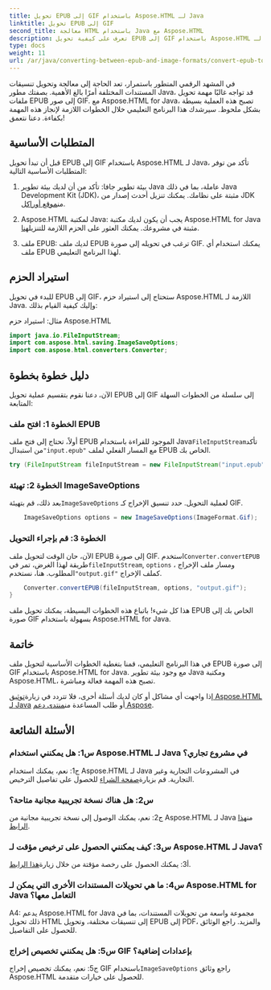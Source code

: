 ```yaml
---
title: تحويل EPUB إلى GIF باستخدام Aspose.HTML لـ Java
linktitle: تحويل EPUB إلى GIF
second_title: معالجة HTML باستخدام Java مع Aspose.HTML
description: تعرف على كيفية تحويل EPUB إلى GIF باستخدام Aspose.HTML لـ Java. بسيط وفعال وموثوق.
type: docs
weight: 11
url: /ar/java/converting-between-epub-and-image-formats/convert-epub-to-gif/
---
```

في المشهد الرقمي المتطور باستمرار، تعد الحاجة إلى معالجة وتحويل تنسيقات المستندات المختلفة أمرًا بالغ الأهمية. بصفتك مطور Java، قد تواجه غالبًا مهمة تحويل ملفات EPUB إلى صور GIF. مع Aspose.HTML for Java، تصبح هذه العملية بسيطة بشكل ملحوظ. سيرشدك هذا البرنامج التعليمي خلال الخطوات اللازمة لإنجاز هذه المهمة بكفاءة. دعنا نتعمق!

## المتطلبات الأساسية

قبل أن تبدأ تحويل EPUB إلى GIF باستخدام Aspose.HTML لـ Java، تأكد من توفر المتطلبات الأساسية التالية:

1. بيئة تطوير جافا:
    تأكد من أن لديك بيئة تطوير Java عاملة، بما في ذلك Java Development Kit (JDK)، مثبتة على نظامك. يمكنك تنزيل أحدث إصدار من JDK من[موقع أوراكل](https://www.oracle.com/java/technologies/javase-downloads.html).

2. Aspose.HTML لمكتبة Java:
    يجب أن يكون لديك مكتبة Aspose.HTML for Java مثبتة في مشروعك. يمكنك العثور على الحزم اللازمة للتنزيل[هنا](https://releases.aspose.com/html/java/).

3. ملف EPUB:
   لديك ملف EPUB ترغب في تحويله إلى صورة GIF. يمكنك استخدام أي ملف EPUB لهذا البرنامج التعليمي.

## استيراد الحزم

للبدء في تحويل EPUB إلى GIF، ستحتاج إلى استيراد حزم Aspose.HTML اللازمة لـ Java. وإليك كيفية القيام بذلك:

مثال: استيراد حزم Aspose.HTML
```java
import java.io.FileInputStream;
import com.aspose.html.saving.ImageSaveOptions;
import com.aspose.html.converters.Converter;
```

## دليل خطوة بخطوة

الآن، دعنا نقوم بتقسيم عملية تحويل EPUB إلى GIF إلى سلسلة من الخطوات السهلة المتابعة:

### الخطوة 1: افتح ملف EPUB

 أولاً، تحتاج إلى فتح ملف EPUB الموجود للقراءة باستخدام Java`FileInputStream`تأكد من استبدال`"input.epub"` مع المسار الفعلي لملف EPUB الخاص بك.

```java
try (FileInputStream fileInputStream = new FileInputStream("input.epub")) {
```

### الخطوة 2: تهيئة ImageSaveOptions

 بعد ذلك، قم بتهيئة`ImageSaveOptions` لعملية التحويل. حدد تنسيق الإخراج كـ GIF.

```java
    ImageSaveOptions options = new ImageSaveOptions(ImageFormat.Gif);
```

### الخطوة 3: قم بإجراء التحويل

 الآن، حان الوقت لتحويل ملف EPUB إلى صورة GIF. استخدم`Converter.convertEPUB` طريقة لهذا الغرض، تمر في`fileInputStream`, `options` ، ومسار ملف الإخراج المطلوب. هنا، نستخدم`"output.gif"` كملف الإخراج.

```java
    Converter.convertEPUB(fileInputStream, options, "output.gif");
}
```

هذا كل شيء! باتباع هذه الخطوات البسيطة، يمكنك تحويل ملف EPUB الخاص بك إلى صورة GIF بسهولة باستخدام Aspose.HTML for Java.

## خاتمة

في هذا البرنامج التعليمي، قمنا بتغطية الخطوات الأساسية لتحويل ملف EPUB إلى صورة GIF باستخدام Aspose.HTML for Java. مع وجود بيئة تطوير Java ومكتبة Aspose.HTML، تصبح هذه المهمة فعالة ومباشرة.

 إذا واجهت أي مشاكل أو كان لديك أسئلة أخرى، فلا تتردد في زيارة[توثيق Aspose.HTML لـ Java](https://reference.aspose.com/html/java/) أو طلب المساعدة من[منتدى دعم Aspose](https://forum.aspose.com/).

## الأسئلة الشائعة

### س1: هل يمكنني استخدام Aspose.HTML لـ Java في مشروع تجاري؟

ج1: نعم، يمكنك استخدام Aspose.HTML لـ Java في المشروعات التجارية وغير التجارية. قم بزيارة[صفحة الشراء](https://purchase.aspose.com/buy) للحصول على تفاصيل الترخيص.

### س2: هل هناك نسخة تجريبية مجانية متاحة؟

 ج2: نعم، يمكنك الوصول إلى نسخة تجريبية مجانية من Aspose.HTML لـ Java من[هذا الرابط](https://releases.aspose.com/).

### س3: كيف يمكنني الحصول على ترخيص مؤقت لـ Aspose.HTML لـ Java؟

 أ3: يمكنك الحصول على رخصة مؤقتة من خلال زيارة[هذا الرابط](https://purchase.aspose.com/temporary-license/).

### س4: ما هي تحويلات المستندات الأخرى التي يمكن لـ Aspose.HTML for Java التعامل معها؟

A4: يدعم Aspose.HTML for Java مجموعة واسعة من تحويلات المستندات، بما في ذلك تحويل HTML إلى تنسيقات مختلفة، وتحويل EPUB إلى PDF، والمزيد. راجع الوثائق للحصول على التفاصيل.

### س5: هل يمكنني تخصيص إخراج GIF بإعدادات إضافية؟

 ج5: نعم، يمكنك تخصيص إخراج GIF باستخدام`ImageSaveOptions` راجع وثائق Aspose.HTML للحصول على خيارات متقدمة.